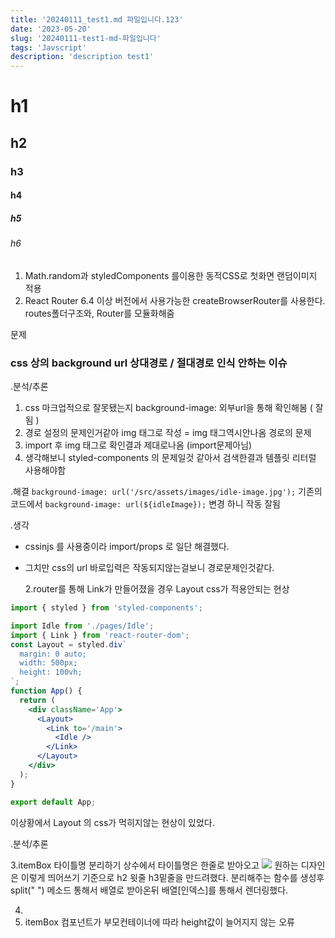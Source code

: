 ```yaml
---
title: '20240111_test1.md 파일입니다.123'
date: '2023-05-20'
slug: '20240111-test1-md-파일입니다'
tags: 'Javscript'
description: 'description test1'
---
```


# h1

## h2

### h3

#### h4

##### h5

###### h6

1. Math.random과 styledComponents 를이용한 동적CSS로 첫화면 랜덤이미지 적용
2. React Router 6.4 이상 버전에서 사용가능한 createBrowserRouter를 사용한다.
   routes폴더구조와, Router를 모듈화해줌

문제

### css 상의 background url 상대경로 / 절대경로 인식 안하는 이슈

.분석/추론

1. css 마크업적으로 잘못됐는지 background-image: 외부url을 통해 확인해봄 ( 잘됨 )
2. 경로 설정의 문제인거같아 img 태그로 작성 = img 태그역시안나옴 경로의 문제
3. import 후 img 태그로 확인결과 제대로나옴 (import문제아님)
4. 생각해보니 styled-components 의 문제일것 같아서 검색한결과 템플릿 리터럴 사용해야함

.해결
`background-image: url('/src/assets/images/idle-image.jpg');`
기존의 코드에서
`background-image: url(${idleImage});`
변경 하니 작동 잘됨

.생각

- cssinjs 를 사용중이라 import/props 로 일단 해결했다.
- 그치만 css의 url 바로입력은 작동되지않는걸보니 경로문제인것같다.

  2.router를 통해 Link가 만들어졌을 경우 Layout css가 적용안되는 현상

```jsx
import { styled } from 'styled-components';

import Idle from './pages/Idle';
import { Link } from 'react-router-dom';
const Layout = styled.div`
  margin: 0 auto;
  width: 500px;
  height: 100vh;
`;
function App() {
  return (
    <div className='App'>
      <Layout>
        <Link to='/main'>
          <Idle />
        </Link>
      </Layout>
    </div>
  );
}

export default App;
```

이상황에서 Layout 의 css가 먹히지않는 현상이 있었다.

.분석/추론

3.itemBox 타이틀명 분리하기
상수에서 타이틀명은 한줄로 받아오고
![](https://velog.velcdn.com/images/smurf_/post/8c31734a-8fdf-4e7e-8b23-76a1aee62997/image.png)
원하는 디자인은 이렇게 띄어쓰기 기준으로 h2 윗줄
h3밑줄을 만드려했다.
분리해주는 함수를 생성후 split(" ") 메소드 통해서 배열로 받아온뒤
배열[인덱스]를 통해서 렌더링했다.

4.
1. itemBox 컴포넌트가 부모컨테이너에 따라 height값이 늘어지지 않는 오류
